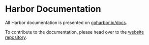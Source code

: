 # Harbor Documentation

All Harbor documentation is presented on [goharbor.io/docs](https://goharbor.io/docs).

To contribute to the documentation, please head over to the [website repository](https://github.com/goharbor/website).
